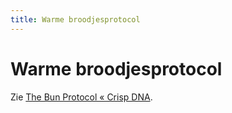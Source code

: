 ```yaml
---
title: Warme broodjesprotocol
---
```


# Warme broodjesprotocol

Zie [The Bun Protocol « Crisp DNA](https://dna.crisp.se/docs/bun-protocol.html).